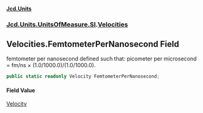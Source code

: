 #### [Jcd.Units](index 'index')
### [Jcd.Units.UnitsOfMeasure.SI](Jcd.Units.UnitsOfMeasure.SI 'Jcd.Units.UnitsOfMeasure.SI').[Velocities](Velocities 'Jcd.Units.UnitsOfMeasure.SI.Velocities')

## Velocities.FemtometerPerNanosecond Field

femtometer per nanosecond defined such that: picometer per microsecond = fm/ns × (1.0/1000.0)/(1.0/1000.0).

```csharp
public static readonly Velocity FemtometerPerNanosecond;
```

#### Field Value
[Velocity](Velocity 'Jcd.Units.UnitTypes.Velocity')